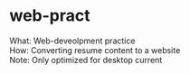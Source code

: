 # web-pract
What: Web-deveolpment practice <br>
How: Converting resume content to a website <br>
Note: Only optimized for desktop current
